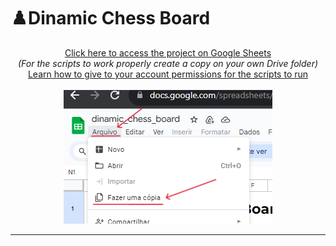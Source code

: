 # ♟️Dinamic Chess Board

<div align="center">
  
[Click here to access the project on Google Sheets](https://docs.google.com/spreadsheets/d/1jH_izBxsohrLAcVXECRMXOVwnOVWjh9O-QIH-nd4P4I/edit?usp=sharing)
<br>
_(For the scripts to work properly create a copy on your own Drive folder)_
<br>
[Learn how to give to your account permissions for the scripts to run]()
<br><br>
![how to make a copy](img/make_a_copy.png) </div>

---


